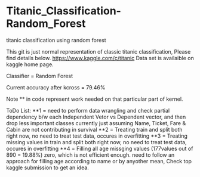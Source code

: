 # Titanic_Classification-Random_Forest
titanic classification using random forest 

This git is just normal representation of classic titanic classification, Please find details below.
https://www.kaggle.com/c/titanic
Data set is availaible on kaggle home page.

Classifier = Random Forest

Current accuracy after kcross = 79.46%


Note ** in code represent work needed on that particular part of kernel.

ToDo List:
**1 = need to perform data wrangling and check partial dependency b/w each Independent Vetor vs Dependent vector, 
          and then drop less important classes currently just assuming Name, Ticket, Fare & Cabin are not contributing in survival
**2 = Treating train and split both right now, no need to treat test data, occures in overfitting
**3 = Treating missing values in train and split both right now, no need to treat test data, occures in overfitting 
**4 = Filling all age missging values (177values out of 890 = 19.88%) zero, which is not efficient enough. 
          need to follow an approach for filling age according to name or by anyother mean, Check top kaggle submission to get an idea.
